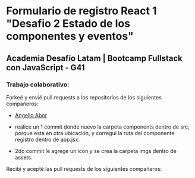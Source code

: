# Formulario de registro React 1 "Desafio 2 Estado de los componentes y eventos"

## Academia Desafío Latam | Bootcamp Fullstack con JavaScript - G41

### Trabajo colaborativo:

Forkeé y envié pull requests a los repositorios de los siguientes compañeros:

- [Angello Abor](https://github.com/burgosuc/desafio_react2)
   
- realice un 1 commit donde nuevo la carpeta components dentro de src, porque esta en otra ubicación, y corregui la ruta del componente registro dentro de app.jsx.

- 2do commit le agrege un icon y se crea la carpeta imgs dentro de assets. 

Recibí y acepté las pull requests de los siguientes compañeros:
